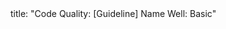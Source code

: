 <frontmatter>
title: "Code Quality: [Guideline] Name Well: Basic"
</frontmatter>

<include src="index-body.md" boilerplate />
